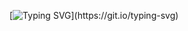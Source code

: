 [![Typing SVG](https://readme-typing-svg.demolab.com?font=Code&weight=500&size=40&pause=1000&color=58A6FF&width=435&height=74&lines=Our+Repo!)](https://git.io/typing-svg)
